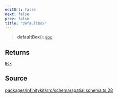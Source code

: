 ```yaml
---
editUrl: false
next: false
prev: false
title: "defaultBox"
---
```


> **defaultBox**(): [`Box`](../type-aliases/Box.md)

## Returns

[`Box`](../type-aliases/Box.md)

## Source

[packages/infinitykit/src/schema/spatial.schema.ts:28](https://github.com/nodenogg-in/alpha-p2p/blob/d78065f/packages/infinitykit/src/schema/spatial.schema.ts#L28)
